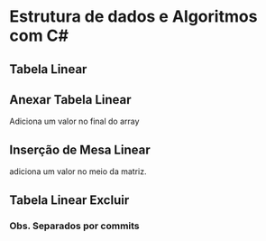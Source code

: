 # Estrutura de dados e Algoritmos com C#

## Tabela Linear

## Anexar Tabela Linear
Adiciona um valor no final do array

## Inserção de Mesa Linear
adiciona um valor no meio da matriz.

## Tabela Linear Excluir


### Obs. Separados por commits